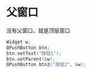 # 父窗口

没有父窗口，就是顶层窗口

```cpp
Widget w;
QPushButton btn;
btn.setText("按钮1");
btn.setParent(&w);
QPushButton btn2("按钮2", &w);
```